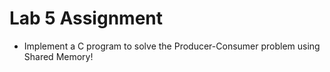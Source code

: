 # Lab 5 Assignment

* Implement a C program to solve the Producer-Consumer problem using Shared Memory! 

